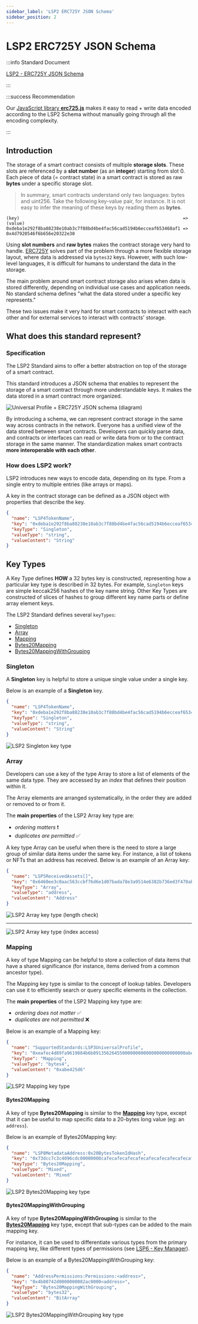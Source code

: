 ```yaml
---
sidebar_label: 'LSP2 ERC725Y JSON Schema'
sidebar_position: 2
---
```


# LSP2 ERC725Y JSON Schema

:::info Standard Document

[LSP2 - ERC725Y JSON Schema](https://github.com/lukso-network/LIPs/blob/main/LSPs/LSP-2-ERC725YJSONSchema.md)

:::

:::success Recommendation

Our [JavaScript library **erc725.js**](../../tools/erc725js/getting-started.md) makes it easy to read + write data encoded according to the LSP2 Schema without manually going through all the encoding complexity.

:::

## Introduction

The storage of a smart contract consists of multiple **storage slots**. These slots are referenced by a **slot number** (as an **integer**) starting from slot 0. Each piece of data (= contract state) in a smart contract is stored as raw **bytes** under a specific storage slot.

> In summary, smart contracts understand only two languages: bytes and uint256.
> Take the following key-value pair, for instance. It is not easy to infer the meaning of these keys by reading them as **bytes**.

```
(key)                                                              => (value)
0xdeba1e292f8ba88238e10ab3c7f88bd4be4fac56cad5194b6ecceaf653468af1 => 0x4d7920546f6b656e20322e30
```

Using **slot numbers** and **raw bytes** makes the contract storage very hard to handle. [ERC725Y](../universal-profile/01-lsp0-erc725account.md#erc725y---generic-key-value-store) solves part of the problem through a more flexible storage layout, where data is addressed via `bytes32` keys. However, with such low-level languages, it is difficult for humans to understand the data in the storage.

The main problem around smart contract storage also arises when data is stored differently, depending on individual use cases and application needs. No standard schema defines "what the data stored under a specific key represents."

These two issues make it very hard for smart contracts to interact with each other and for external services to interact with contracts' storage.

## What does this standard represent?

### Specification

The LSP2 Standard aims to offer a better abstraction on top of the storage of a smart contract.

This standard introduces a JSON schema that enables to represent the storage of a smart contract through more understandable keys. It makes the data stored in a smart contract more organized.

![Universal Profile + ERC725Y JSON schema (diagram)](/img/standards/ERC725Y-JSON-Schema-explained.jpeg)

By introducing a schema, we can represent contract storage in the same way across contracts in the network. Everyone has a unified view of the data stored between smart contracts. Developers can quickly parse data, and contracts or interfaces can read or write data from or to the contract storage in the same manner. The standardization makes smart contracts **more interoperable with each other**.

### How does LSP2 work?

LSP2 introduces new ways to encode data, depending on its type. From a single entry to multiple entries (like arrays or maps).

A key in the contract storage can be defined as a JSON object with properties that describe the key.

```json
{
  "name": "LSP4TokenName",
  "key": "0xdeba1e292f8ba88238e10ab3c7f88bd4be4fac56cad5194b6ecceaf653468af1",
  "keyType": "Singleton",
  "valueType": "string",
  "valueContent": "String"
}
```

## Key Types

A Key Type defines **HOW** a 32 bytes key is constructed, representing how a particular key type is described in 32 bytes. For example, `Singleton` keys are simple keccak256 hashes of the key name string. Other Key Types are constructed of slices of hashes to group different key name parts or define array element keys.

The LSP2 Standard defines several `keyTypes`:

- [Singleton](#singleton)
- [Array](#array)
- [Mapping](#mapping)
- [Bytes20Mapping](#bytes20mapping)
- [Bytes20MappingWithGrouping](#bytes20mappingwithgrouping)

### Singleton

A **Singleton** key is helpful to store a unique single value under a single key.

Below is an example of a **Singleton** key.

```json
{
  "name": "LSP4TokenName",
  "key": "0xdeba1e292f8ba88238e10ab3c7f88bd4be4fac56cad5194b6ecceaf653468af1",
  "keyType": "Singleton",
  "valueType": "string",
  "valueContent": "String"
}
```

![LSP2 Singleton key type](/img/standards/lsp2-key-type-singleton.jpeg)

### Array

Developers can use a key of the type Array to store a list of elements of the same data type. They are accessed by an _index_ that defines their position within it.

The Array elements are arranged systematically, in the order they are added or removed to or from it.

The **main properties** of the LSP2 Array key type are:

- _ordering matters_ :exclamation:
- _duplicates are permitted_ :white_check_mark:

A key type Array can be useful when there is the need to store a large group of similar data items under the same key. For instance, a list of tokens or NFTs that an address has received. Below is an example of an Array key:

```json
{
  "name": "LSP5ReceivedAssets[]",
  "key": "0x6460ee3c0aac563ccbf76d6e1d07bada78e3a9514e6382b736ed3f478ab7b90b",
  "keyType": "Array",
  "valueType": "address",
  "valueContent": "Address"
}
```

![LSP2 Array key type (length check)](/img/standards/lsp2-key-type-array-length-check.jpeg)

---

![LSP2 Array key type (index access)](/img/standards/lsp2-key-type-array-index-access.jpeg)

### Mapping

A key of type Mapping can be helpful to store a collection of data items that have a shared significance (for instance, items derived from a common ancestor type).

The Mapping key type is similar to the concept of lookup tables. Developers can use it to efficiently search or query specific elements in the collection.

The **main properties** of the LSP2 Mapping key type are:

- _ordering does not matter_ :white_check_mark:
- _duplicates are not permitted_ :x:

Below is an example of a Mapping key:

```json
{
  "name": "SupportedStandards:LSP3UniversalProfile",
  "key": "0xeafec4d89fa9619884b6b89135626455000000000000000000000000abe425d6",
  "keyType": "Mapping",
  "valueType": "bytes4",
  "valueContent": "0xabe425d6"
}
```

![LSP2 Mapping key type](/img/standards/lsp2-key-type-mapping.jpeg)

#### Bytes20Mapping

A key of type **Bytes20Mapping** is similar to the **[Mapping](#mapping)** key type, except that it can be useful to map specific data to a 20-bytes long value (eg: an `address`).

Below is an example of Bytes20Mapping key:

```json
{
  "name": "LSP8MetadataAddress:0x20BytesTokenIdHash",
  "key": "0x73dcc7c3c4096cdc00000000cafecafecafecafecafecafecafecafecafecafe",
  "keyType": "Bytes20Mapping",
  "valueType": "Mixed",
  "valueContent": "Mixed"
}
```

![LSP2 Bytes20Mapping key type](/img/standards/lsp2-key-type-bytes20-mapping.jpeg)

#### Bytes20MappingWithGrouping

A key of type **Bytes20MappingWithGrouping** is similar to the **[Bytes20Mapping](#bytes20mapping)** key type, except that sub-types can be added to the main mapping key.

For instance, it can be used to differentiate various types from the primary mapping key, like different types of permissions (see [LSP6 - Key Manager](../universal-profile/04-lsp6-key-manager.md)).

Below is an example of a Bytes20MappingWithGrouping key:

```json
{
  "name": "AddressPermissions:Permissions:<address>",
  "key": "0x4b80742d0000000082ac0000<address>",
  "keyType": "Bytes20MappingWithGrouping",
  "valueType": "bytes32",
  "valueContent": "BitArray"
}
```

![LSP2 Bytes20MappingWithGrouping key type](/img/standards/lsp2-key-type-bytes20-mapping-with-grouping.jpeg)
